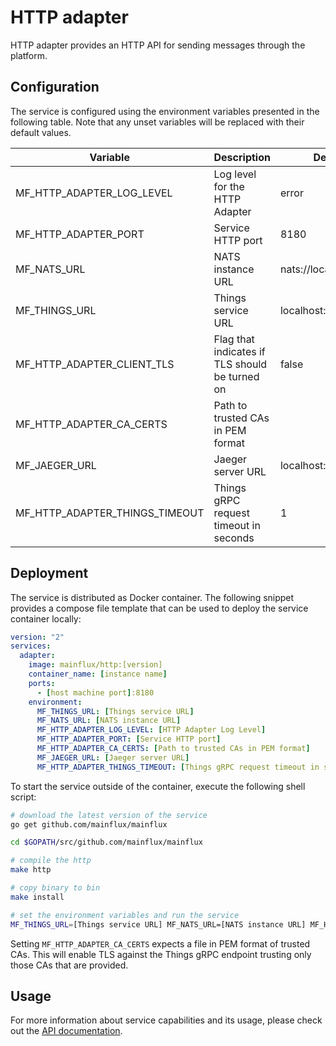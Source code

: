 # HTTP adapter

HTTP adapter provides an HTTP API for sending messages through the platform.

## Configuration

The service is configured using the environment variables presented in the
following table. Note that any unset variables will be replaced with their
default values.

| Variable                       | Description                                    | Default               |
|--------------------------------|------------------------------------------------|-----------------------|
| MF_HTTP_ADAPTER_LOG_LEVEL      | Log level for the HTTP Adapter                 | error                 |
| MF_HTTP_ADAPTER_PORT           | Service HTTP port                              | 8180                  |
| MF_NATS_URL                    | NATS instance URL                              | nats://localhost:4222 |
| MF_THINGS_URL                  | Things service URL                             | localhost:8181        |
| MF_HTTP_ADAPTER_CLIENT_TLS     | Flag that indicates if TLS should be turned on | false                 |
| MF_HTTP_ADAPTER_CA_CERTS       | Path to trusted CAs in PEM format              |                       |
| MF_JAEGER_URL                  | Jaeger server URL                              | localhost:6831        |
| MF_HTTP_ADAPTER_THINGS_TIMEOUT | Things gRPC request timeout in seconds         | 1                     |

## Deployment

The service is distributed as Docker container. The following snippet provides
a compose file template that can be used to deploy the service container locally:

```yaml
version: "2"
services:
  adapter:
    image: mainflux/http:[version]
    container_name: [instance name]
    ports:
      - [host machine port]:8180
    environment:
      MF_THINGS_URL: [Things service URL]
      MF_NATS_URL: [NATS instance URL]
      MF_HTTP_ADAPTER_LOG_LEVEL: [HTTP Adapter Log Level]
      MF_HTTP_ADAPTER_PORT: [Service HTTP port]
      MF_HTTP_ADAPTER_CA_CERTS: [Path to trusted CAs in PEM format]
      MF_JAEGER_URL: [Jaeger server URL]
      MF_HTTP_ADAPTER_THINGS_TIMEOUT: [Things gRPC request timeout in seconds]
```

To start the service outside of the container, execute the following shell script:

```bash
# download the latest version of the service
go get github.com/mainflux/mainflux

cd $GOPATH/src/github.com/mainflux/mainflux

# compile the http
make http

# copy binary to bin
make install

# set the environment variables and run the service
MF_THINGS_URL=[Things service URL] MF_NATS_URL=[NATS instance URL] MF_HTTP_ADAPTER_LOG_LEVEL=[HTTP Adapter Log Level] MF_HTTP_ADAPTER_PORT=[Service HTTP port] MF_HTTP_ADAPTER_CA_CERTS=[Path to trusted CAs in PEM format] MF_JAEGER_URL=[Jaeger server URL] MF_HTTP_ADAPTER_THINGS_TIMEOUT=[Things gRPC request timeout in seconds] $GOBIN/mainflux-http
```

Setting `MF_HTTP_ADAPTER_CA_CERTS` expects a file in PEM format of trusted CAs. This will enable TLS against the Things gRPC endpoint trusting only those CAs that are provided.

## Usage

For more information about service capabilities and its usage, please check out
the [API documentation](swagger.yaml).
